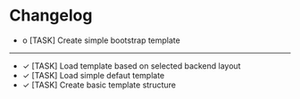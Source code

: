 # Changelog
* o [TASK] Create simple bootstrap template
---
* ✓ [TASK] Load template based on selected backend layout
* ✓ [TASK] Load simple defaut template
* ✓ [TASK] Create basic template structure